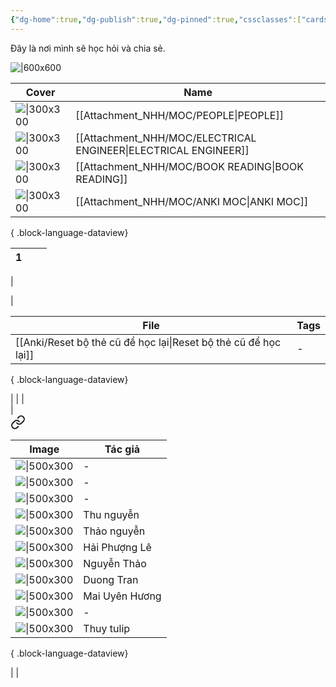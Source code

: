```yaml
---
{"dg-home":true,"dg-publish":true,"dg-pinned":true,"cssclasses":["cards-1-1","cards"],"permalink":"/Homepage/","pinned":true,"tags":["gardenEntry"],"dgPassFrontmatter":true,"noteIcon":"2","created":"2023-12-15T08:45:46.449+07:00","updated":"2024-01-04T12:32:09.188+07:00"}
---
```


Đây là nơi mình sẽ học hỏi và chia sẻ. 


![|600x600](https://i.imgur.com/d8aJSIo.png)


| Cover                                                                                                                                                                                                                                     | Name                                                               |
| ----------------------------------------------------------------------------------------------------------------------------------------------------------------------------------------------------------------------------------------- | ------------------------------------------------------------------ |
| ![\|300x300](https://images.unsplash.com/photo-1517732306149-e8f829eb588a?crop=entropy&cs=tinysrgb&fit=max&fm=jpg&ixid=M3wzNjAwOTd8MHwxfHNlYXJjaHwzfHxQRU9QTEV8ZW58MHwwfHx8MTcwNDMzOTI3Mnww&ixlib=rb-4.0.3&q=80&w=1080)                   | [[Attachment_NHH/MOC/PEOPLE\|PEOPLE]]                           |
| ![\|300x300](https://images.unsplash.com/photo-1534224039826-c7a0eda0e6b3?crop=entropy&cs=tinysrgb&fit=max&fm=jpg&ixid=M3wzNjAwOTd8MHwxfHNlYXJjaHwxfHxFTEVDVFJJQ3xlbnwwfDB8fHwxNzA0MzM5Mjk1fDA&ixlib=rb-4.0.3&q=80&w=1080)                | [[Attachment_NHH/MOC/ELECTRICAL ENGINEER\|ELECTRICAL ENGINEER]] |
| ![\|300x300](https://images.unsplash.com/photo-1549737221-bef65e2604a6?crop=entropy&cs=tinysrgb&fit=max&fm=jpg&ixid=M3wzNjAwOTd8MHwxfHNlYXJjaHwyMnx8Qk9PSyUyMFJFQURJTkd8ZW58MHwwfHx8MTcwNDMzOTMyNXww&ixlib=rb-4.0.3&q=80&w=1080)          | [[Attachment_NHH/MOC/BOOK READING\|BOOK READING]]               |
| ![\|300x300](https://images.unsplash.com/photo-1524525457897-bca9d803c895?crop=entropy&cs=tinysrgb&fit=max&fm=jpg&ixid=M3wzNjAwOTd8MHwxfHNlYXJjaHwxNHx8U1BBQ0UlMjBSRVBFVElUSU9OfGVufDB8MHx8fDE3MDQzNDQyNzh8MA&ixlib=rb-4.0.3&q=80&w=1080) | [[Attachment_NHH/MOC/ANKI MOC\|ANKI MOC]]                       |

{ .block-language-dataview}





| 1 |  |  |
|:---|:---|:---|
| 
<div class="transclusion internal-embed is-loaded"><div class="markdown-embed">






</div></div>
 | 
<div class="transclusion internal-embed is-loaded"><div class="markdown-embed">





| File                                                               | Tags |
| ------------------------------------------------------------------ | ---- |
| [[Anki/Reset bộ thẻ cũ để học lại\|Reset bộ thẻ cũ để học lại]] | \-   |

{ .block-language-dataview}


</div></div>
 |  |
|  
<div class="transclusion internal-embed is-loaded"><div class="markdown-embed">






</div></div>
| 
<div class="transclusion internal-embed is-loaded"><a class="markdown-embed-link" href="/attachment-nhh/moc/people/" aria-label="Open link"><svg xmlns="http://www.w3.org/2000/svg" width="24" height="24" viewBox="0 0 24 24" fill="none" stroke="currentColor" stroke-width="2" stroke-linecap="round" stroke-linejoin="round" class="svg-icon lucide-link"><path d="M10 13a5 5 0 0 0 7.54.54l3-3a5 5 0 0 0-7.07-7.07l-1.72 1.71"></path><path d="M14 11a5 5 0 0 0-7.54-.54l-3 3a5 5 0 0 0 7.07 7.07l1.71-1.71"></path></svg></a><div class="markdown-embed">





| Image                                                                                                                                                                                                                          | Tác giả        |
| ------------------------------------------------------------------------------------------------------------------------------------------------------------------------------------------------------------------------------ | -------------- |
| ![\|500x300](\-)                                                                                                                                                                                                               | \-             |
| ![\|500x300](\-)                                                                                                                                                                                                               | \-             |
| ![\|500x300](\-)                                                                                                                                                                                                               | \-             |
| ![\|500x300](\-)                                                                                                                                                                                                               | Thu nguyễn     |
| ![\|500x300](\-)                                                                                                                                                                                                               | Thảo nguyễn    |
| ![\|500x300](\-)                                                                                                                                                                                                               | Hải Phượng Lê  |
| ![\|500x300](\-)                                                                                                                                                                                                               | Nguyễn Thảo    |
| ![\|500x300](\-)                                                                                                                                                                                                               | Duong Tran     |
| ![\|500x300](https://images.unsplash.com/photo-1465343161283-c1959138ddaa?crop=entropy&cs=tinysrgb&fit=max&fm=jpg&ixid=M3wzNjAwOTd8MHwxfHNlYXJjaHwxfHxpbXByb3ZlbWVudHxlbnwwfDB8fHwxNzA0MzQ0ODE5fDA&ixlib=rb-4.0.3&q=80&w=1080) | Mai Uyên Hương |
| ![\|500x300](https://images.unsplash.com/photo-1444583791700-0bd8d26df657?crop=entropy&cs=tinysrgb&fit=max&fm=jpg&ixid=M3wzNjAwOTd8MHwxfHNlYXJjaHwzfHx0b3B8ZW58MHwwfHx8MTcwNDM0NDc5MXww&ixlib=rb-4.0.3&q=80&w=1080)            | \-             |
| ![\|500x300](\-)                                                                                                                                                                                                               | Thuy tulip     |

{ .block-language-dataview}






</div></div>
 |  |  